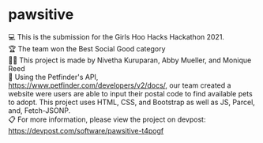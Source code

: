 # pawsitive

💻 This is the submission for the Girls Hoo Hacks Hackathon 2021. <br />
🏆 The team won the Best Social Good category <br />
👩‍💻 This project is made by Nivetha Kuruparan, Abby Mueller, and Monique Reed <br />
📄 Using the Petfinder's API, https://www.petfinder.com/developers/v2/docs/, our team created a website were users are able to input their postal code to find available pets to adopt. This project uses HTML, CSS, and Bootstrap  as well as JS, Parcel, and, Fetch-JSONP. <br />
📋 For more information, please view the project on devpost: https://devpost.com/software/pawsitive-t4pogf <br />
